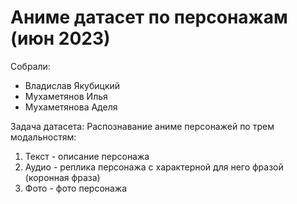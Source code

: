 
# Аниме датасет по персонажам (июн 2023)

Собрали:
- Владислав Якубицкий
- Мухаметянов Илья
- Мухаметянова Аделя

Задача датасета: 
Распознавание аниме персонажей по трем модальностям:
1. Текст - описание персонажа
2. Аудио - реплика персонажа с характерной для него фразой (коронная фраза)
3. Фото - фото персонажа
